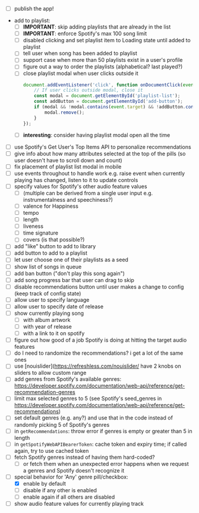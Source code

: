 - [ ] publish the app!
- add to playlist:
    - [ ] **IMPORTANT**: skip adding playlists that are already in the list
    - [ ] **IMPORTANT**: enforce Spotify's max 100 song limit
    - [ ] disabled clicking and set playlist item to Loading state until added to playlist
    - [ ] tell user when song has been added to playlist
    - [ ] support case when more than 50 playlists exist in a user's profile
    - [ ] figure out a way to order the playlists (alphabetical? last played?)
    - [ ] close playlist modal when user clicks outside it
        ```js
        document.addEventListener('click', function onDocumentClick(event) {
            // If user clicks outside modal, close it
            const modal = document.getElementById('playlist-list');
            const addButton = document.getElementById('add-button');
            if (modal && !modal.contains(event.target) && !addButton.contains(event.target)) {
                modal.remove();
            }
        });
        ```
    - [ ] **interesting**: consider having playlist modal open all the time
- [ ] use Spotify's Get User's Top Items API to personalize recommendations
- [ ] give info about how many attributes selected at the top of the pills (so user doesn't have to scroll down and count)
- [ ] fix placement of playlist list modal in mobile
- [ ] use events throughout to handle work e.g. raise event when currently playing has changed, listen to it to update controls
- [ ] specify values for Spotify's other audio feature values
    - [ ] (multiple can be derived from a single user input e.g. instrumentalness and speechiness?)
    - [ ] valence for Happiness
    - [ ] tempo
    - [ ] length
    - [ ] liveness
    - [ ] time signature
    - [ ] covers (is that possible?)
- [ ] add "like" button to add to library
- [ ] add button to add to a playlist
- [ ] let user choose one of their playlists as a seed
- [ ] show list of songs in queue
- [ ] add ban button ("don't play this song again")
- [ ] add song progress bar that user can drag to skip
- [ ] disable recommendations button until user makes a change to config (keep track of config state)
- [ ] allow user to specify language
- [ ] allow user to specify date of release
- [ ] show currently playing song
    - [ ] with album artwork
    - [ ] with year of release
    - [ ] with a link to it on spotify
- [ ] figure out how good of a job Spotify is doing at hitting the target audio features
- [ ] do I need to randomize the recommendations? i get a lot of the same ones
- [ ] use [nouislider](https://refreshless.com/nouislider/ have 2 knobs on sliders to allow custom range
- [ ] add genres from Spotify's available genres: https://developer.spotify.com/documentation/web-api/reference/get-recommendation-genres
- [ ] limit max selected genres to 5 (see Spotify's seed_genres in https://developer.spotify.com/documentation/web-api/reference/get-recommendations)
- [ ] set default genres (e.g. any?) and use that in the code instead of randomly picking 5 of Spotify's genres
- [ ] in `getRecommendations`: throw error if genres is empty or greater than 5 in length
- [ ] in `getSpotifyWebAPIBearerToken`: cache token and expiry time; if called again, try to use cached token
- [ ] fetch Spotify genres instead of having them hard-coded?
    - [ ] or fetch them when an unexpected error happens when we request a genres and Spotify doesn't recognize it
- [ ] special behavior for 'Any' genre pill/checkbox:
    - [x] enable by default
    - [ ] disable if any other is enabled
    - [ ] enable again if all others are disabled
- [ ] show audio feature values for currently playing track